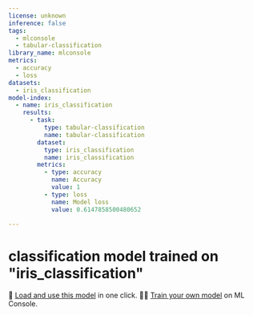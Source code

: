 ```yaml
---
license: unknown
inference: false
tags:
  - mlconsole
  - tabular-classification
library_name: mlconsole
metrics:
  - accuracy
  - loss
datasets:
  - iris_classification
model-index:
  - name: iris_classification
    results:
      - task:
          type: tabular-classification
          name: tabular-classification
        dataset:
          type: iris_classification
          name: iris_classification
        metrics:
          - type: accuracy
            name: Accuracy
            value: 1
          - type: loss
            name: Model loss
            value: 0.6147858500480652

---
```


# classification model trained on "iris_classification"
🤖 [Load and use this model](https://mlconsole.com/model/hf/halflings/iris_classification) in one click.
🧑‍💻 [Train your own model](https://mlconsole.com) on ML Console.

